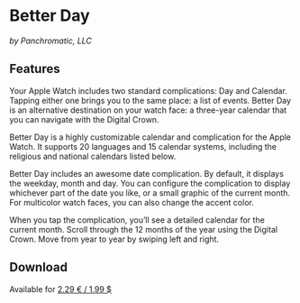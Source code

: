 # Better Day

_by Panchromatic, LLC_

## Features

Your Apple Watch includes two standard complications: Day and Calendar. Tapping either one brings you to the same place: a list of events. Better Day is an alternative destination on your watch face: a three-year calendar that you can navigate with the Digital Crown.


Better Day is a highly customizable calendar and complication for the Apple Watch. It supports 20 languages and 15 calendar systems, including the religious and national calendars listed below.


Better Day includes an awesome date complication. By default, it displays the weekday, month and day. You can configure the complication to display whichever part of the date you like, or a small graphic of the current month. For multicolor watch faces, you can also change the accent color.


When you tap the complication, you’ll see a detailed calendar for the current month. Scroll through the 12 months of the year using the Digital Crown. Move from year to year by swiping left and right.


## Download
Available for [2.29 € / 1.99 $](https://apps.apple.com/app/better-day-a-complication/id1052023515)